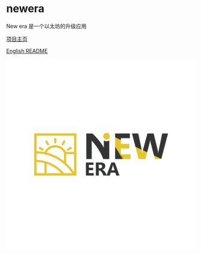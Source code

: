 # newera
New era 是一个以太坊的升级应用

[项目主页](http://necoin.io)

[English README](/README_EN.md) 


<div align="center">
<img src=https://github.com/neccoin/resource/blob/main/img/logo01.png />
</div>
